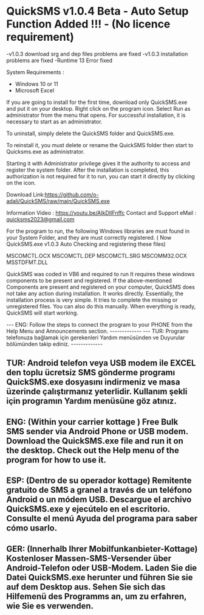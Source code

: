 # QuickSMS v1.0.4 Beta  - Auto Setup Function Added !!! - (No licence requirement)  
-v1.0.3 download srg and dep files problems are fixed
-v1.0.3 installation problems are fixed 
-Runtime 13 Error fixed
 
  System Requirements :
  - Windows 10 or 11 
  - Microsoft Excel

If you are going to install for the first time, download only QuickSMS.exe and put it on your desktop. Right click on the program icon. Select Run as administrator from the menu that opens. For successful installation, it is necessary to start as an administrator.

To uninstall, simply delete the QuickSMS folder and QuickSMS.exe.

To reinstall it, you must delete or rename the QuickSMS folder then start to Quicksms.exe as administrator.

Starting it with Administrator privilege gives it the authority to access and register the system folder. 
After the installation is completed, this authorization is not required for it to run, you can start it directly by clicking on the icon.

Download Link:https://github.com/o-adali/QuickSMS/raw/main/QuickSMS.exe

Information Video : https://youtu.be/AIkDIIFnffc
Contact and Support eMail : quicksms2023@gmail.com  

For the program to run, the following Windows libraries are must found in your System Folder, and they are must correctly registered.  ( Now QuickSMS.exe v1.0.3 Auto Checking and registering these files)

MSCOMCTL.OCX
MSCOMCTL.DEP
MSCOMCTL.SRG
MSCOMM32.OCX
MSSTDFMT.DLL

QuickSMS was coded in VB6 and required to run It requires these windows components to be present and registered. If the above-mentioned Components are present and registered on your computer, QuickSMS does not take any action during installation. It works directly. Essentially, the installation process is very simple. It tries to complete the missing or unregistered files. You can also do this manually. When everything is ready, QuickSMS will start working.


--- ENG: Follow the steps to connect the program to your PHONE from the Help Menu and Announcements section. ------------- 
--- TUR: Programı telefonuza bağlamak için gerekenleri Yardım menüsünden ve Duyurular bölümünden takip ediniz. -------------

TUR:
Android telefon veya USB modem ile EXCEL den toplu ücretsiz SMS gönderme programı
QuickSMS.exe dosyasını indirmeniz ve masa üzerinde çalıştırmanız yeterlidir.
Kullanım şekli için programın Yardım menüsüne göz atınız.
-----------------------------------------------------------------------------------
ENG:
(Within your carrier kottage ) Free Bulk SMS sender via Android Phone or USB modem.
Download the QuickSMS.exe file and run it on the desktop.
Check out the Help menu of the program for how to use it.
-----------------------------------------------------------------------------------
ESP:
(Dentro de su operador kottage) Remitente gratuito de SMS a granel a través de un teléfono Android o un módem USB.
Descargue el archivo QuickSMS.exe y ejecútelo en el escritorio.
Consulte el menú Ayuda del programa para saber cómo usarlo.
-----------------------------------------------------------------------------------
GER:
(Innerhalb Ihrer Mobilfunkanbieter-Kottage) Kostenloser Massen-SMS-Versender über Android-Telefon oder USB-Modem.
Laden Sie die Datei QuickSMS.exe herunter und führen Sie sie auf dem Desktop aus.
Sehen Sie sich das Hilfemenü des Programms an, um zu erfahren, wie Sie es verwenden.
------------------------------------------------------------------------------------
